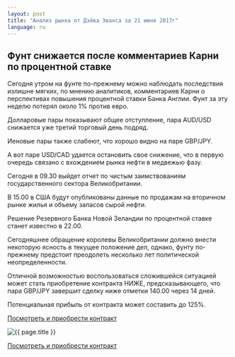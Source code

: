 ```yaml
---
layout: post
title: "Анализ рынка от Дэйва Эванса за 21 июня 2017г"
language: ru
---
```

## Фунт снижается после комментариев Карни по процентной ставке

Сегодня утром на фунте по-прежнему можно наблюдать последствия излишне мягких, по мнению аналитиков, комментариев Карни о перспективах повышения процентной ставки Банка Англии.  Фунт за эту неделю потерял около 1% против евро.

Долларовые пары показывают общее отступление, пара AUD/USD снижается уже третий торговый день подряд.

Иеновые пары также слабеют, что хорошо видно на паре GBP/JPY.

А вот паре USD/CAD удается остановить свое снижение, что в первую очередь связано с вхождением рынка нефти в медвежью фазу.
 
 
Сегодня в 09.30 выйдет отчет по чистым заимствованиям государственного сектора Великобритании.

В 15.00 в США будут опубликованы данные по продажам на вторичном рынке жилья и объему запасов сырой нефти.

Решение Резервного Банка Новой Зеландии по процентной ставке станет известно в 22.00.
 
 
Сегодняшнее обращение королевы Великобритании должно внести некоторую ясность в текущее положение дел, однако, фунту по-прежнему предстоит преодолеть несколько лет политической неопределенности.

Отличной возможностью воспользоваться сложившейся ситуацией может стать приобретение контракта НИЖЕ, предсказывающего, что пара GBP/JPY завершит сделку ниже отметки 140.00 через 14 дней. 

Потенциальная прибыль от контракта может составить до 125%.

<a href="http://record.binary.com/_bivVDfg8lHux76XffYA0JmNd7ZgqdRLk/1/?market=forex&underlying=frxGBPJPY&formname=higherlower&duration_amount=14&duration_units=d&amount=10&amount_type=payout&expiry_type=duration&barrier=140&s=1&t=2LUvITQJHsutcOLevaZj250co5lt24DG" target="_blank">Посмотреть и приобрести контракт</a>

<img src="{{ site.url }}/images/ru-21-jun-17.png" alt="{{ page.title }}"  title="{{ page.title }}">

<a href="%LINK%%?https://www.binary.com/d/trade.cgi?market=forex&underlying=frxGBPJPY&formname=higherlower&duration_amount=14&duration_units=d&amount=10&amount_type=payout&expiry_type=duration&barrier=140&s=1&t=2LUvITQJHsutcOLevaZj250co5lt24DG" target="_blank">Посмотреть и приобрести контракт</a>
